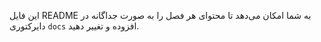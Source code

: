 این فایل README به شما امکان می‌دهد تا محتوای هر فصل را به صورت جداگانه در دایرکتوری `docs` افزوده و تغییر دهید.
